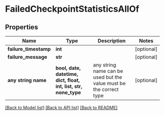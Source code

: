 # FailedCheckpointStatisticsAllOf


## Properties
Name | Type | Description | Notes
------------ | ------------- | ------------- | -------------
**failure_timestamp** | **int** |  | [optional] 
**failure_message** | **str** |  | [optional] 
**any string name** | **bool, date, datetime, dict, float, int, list, str, none_type** | any string name can be used but the value must be the correct type | [optional]

[[Back to Model list]](../README.md#documentation-for-models) [[Back to API list]](../README.md#documentation-for-api-endpoints) [[Back to README]](../README.md)


